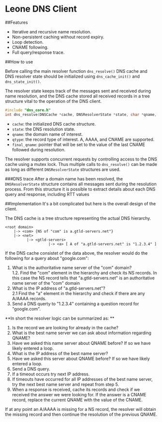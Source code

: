 # Leone DNS Client

##Features
* Iterative and recursive name resolution.
* Non-persistent caching without record expiry.
* Loop detection.
* CNAME following.
* Full query/response trace.

##How to use

Before calling the main resolver function ``dns_resolve()`` DNS cache and DNS resolver state should be initialized using 
``dns_cache_init()`` and ``dns_state_init()``.

The resolver state keeps track of the messages sent and received during name resolution, and the DNS cache stored all received records in a tree structure vital to the operation of the DNS client.

```c
#include "dns_core.h"
int dns_resolve(DNSCache *cache, DNSResolverState *state, char *qname, DNSRecordType qtype, char **final_qname);
```
* ``cache``: the initialized DNS cache structure.
* ``state``: the DNS resolution state.
* ``qname``: the domain name of interest.
* ``qtype``: the record type of interest. A, AAAA, and CNAME are supported.
* ``final_qname``: pointer that will be set to the value of the last CNAME followed during resolution.

The resolver supports concurrent requests by controlling access to the DNS cache using a mutex lock.
Thus multiple calls to ``dns_resolve()`` can be made as long as different ``DNSResolverState`` structures are used.



###DNS trace
After a domain name has been resolved, the ``DNSResolverState`` structure contains all messages sent during the resolution process.
From this structure it is possible to extract details about each DNS query and response, including RTT values

##Implementation
It's a bit complicated but here is the overall design of the client.

The DNS cache is a tree structure representing the actual DNS hierarchy.  
```
<root domain>
    |-> <com> {NS of "com" is a.gtld-servers.net"}  
    |-> <net>  
          |-> <gtld-servers>  
                    |-> <a> [ A of "a.gtld-servers.net" is "1.2.3.4" ]
```

If the DNS cache consistet of the data above, the resolver would do the following for a query about "google.com":  
1. What is the authoritative name server of the "com" domain?  
1.2. Find the "com" element in the hierarchy and check its NS records. In this case the NS record tells that "a.gtld-servers.net" is an authoritative name server of the "com" domain  
2. What is the IP address of "a.gtld-servers.net"?  
2.1 Find the "a" element in the hierarchy and check if there are any A/AAAA records.  
3. Send a DNS querty to "1.2.3.4" containing a question record for "google.com".  



**In short the resolver logic can be summarized as: **  
1. Is the record we are looking for already in the cache?  
2. What is the best name server we can ask about information regarding QNAME?  
3. Have we asked this name server about QNAME before? If so we have likely entered a loop.  
3. What is the IP address of the best name server?  
4. Have we asked this server about QNAME before? If so we have likely entered a loop.  
5. Send a DNS query.  
6. If a timeout occurs try next IP address.  
7. If timeouts have occurred for all IP addresses of the best name server, try the next best name server and repeat from step 5.  
8. When a response is received, cache its records and check if we received the answer we were looking for. If the answer is a CNAME record, replace the current QNAME with the value of the CNAME.

If at any point an A/AAAA is missing for a NS record, the resolver will obtain the missing record and then continue the resolution of the previous QNAME.
